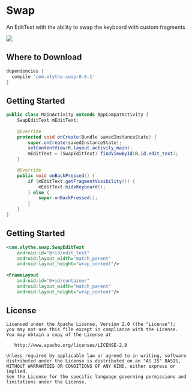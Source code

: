 Swap
====

An EditText with the ability to swap the keyboard with custom fragments

![](website/static/sample.png)

Where to Download
-----------------
```groovy
dependencies {
  compile 'com.xlythe:swap:0.0.1'
}
```

Getting Started
---------------
```java
public class MainActivity extends AppCompatActivity {
    SwapEditText mEditText;
    
    @Override
    protected void onCreate(Bundle savedInstanceState) {
        super.onCreate(savedInstanceState);
        setContentView(R.layout.activity_main);
        mEditText = (SwapEditText) findViewById(R.id.edit_text);
    }

    @Override
    public void onBackPressed() {
        if (mEditText.getFragmentVisibility()) {
            mEditText.hideKeyboard();
        } else {
            super.onBackPressed();
        }
    }
}
```

Getting Started
---------------
```xml
<com.xlythe.swap.SwapEditText
    android:id="@+id/edit_text"
    android:layout_width="match_parent"
    android:layout_height="wrap_content"/>
        
<FrameLayout
    android:id="@+id/container"
    android:layout_width="match_parent"
    android:layout_height="wrap_content"/>
```

License
-------

    Licensed under the Apache License, Version 2.0 (the "License");
    you may not use this file except in compliance with the License.
    You may obtain a copy of the License at

       http://www.apache.org/licenses/LICENSE-2.0

    Unless required by applicable law or agreed to in writing, software
    distributed under the License is distributed on an "AS IS" BASIS,
    WITHOUT WARRANTIES OR CONDITIONS OF ANY KIND, either express or implied.
    See the License for the specific language governing permissions and
    limitations under the License.
